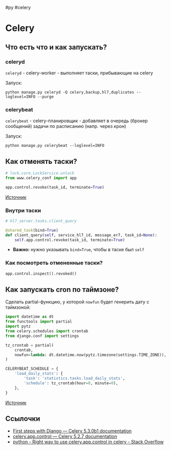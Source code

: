 #py #celery 

# Celery

## Что есть что и как запускать?

### celeryd

`celeryd`  - celery-worker - выполняет таски, прибывающие на celery

Запуск:

```
python manage.py celeryd -Q celery,backup,hl7,duplicates --loglevel=INFO --purge
```

### celerybeat

`celerybeat` - celery-планировщик - добавляет в очередь (брокер сообщений) задачи по расписанию (напр. через крон)

Запуск:

```
python manage.py celerybeat --loglevel=INFO
```

## Как отменять таски?

```python
# lock.core.LockService.unlock
from www.celery_conf import app

app.control.revoke(task_id, terminate=True)
```

[Источник](https://stackoverflow.com/questions/8920643/cancel-an-already-executing-task-with-celery)

### Внутри таски

```python
# hl7_server.tasks.client_query

@shared_task(bind=True)
def client_query(self, service_hl7_id, message_er7, task_id=None):
    self.app.control.revoke(task_id, terminate=True)
```

- **Важно:** нужно указывать `bind=True`, чтобы в таске был `self`

### Как посмотреть отмененные таски?

```python
app.control.inspect().revoked()
```

## Как запускать cron по таймзоне?

Сделать partial-функцию, у которой `nowfun` будет генерить дату с таймзоной:

```python
import datetime as dt
from functools import partial
import pytz
from celery.schedules import crontab
from django.conf import settings

tz_crontab = partial(
    crontab,
    nowfun=lambda: dt.datetime.now(pytz.timezone(settings.TIME_ZONE)),
)

CELERYBEAT_SCHEDULE = {
    'load_daily_stats': {
        'task': 'statistics.tasks.load_daily_stats',
        'schedule': tz_crontab(hour=0, minute=0),
    },
}
```

[Источник](https://stackoverflow.com/questions/21827290/celery-beat-different-time-zone-per-task)

## Ссылочки

- [First steps with Django — Celery 5.3.0b1 documentation](https://docs.celeryq.dev/en/latest/django/first-steps-with-django.html)
- [celery.app.control — Celery 5.2.7 documentation](https://docs.celeryq.dev/en/stable/reference/celery.app.control.html)
- [python - Right way to use celery.app.control in celery - Stack Overflow](https://stackoverflow.com/questions/63993789/right-way-to-use-celery-app-control-in-celery)
